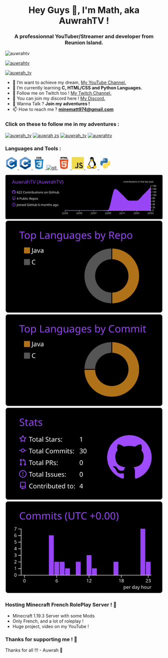 <h1 align="center">Hey Guys 👋, I'm Math, aka AuwrahTV !</h1>

<h3 align="center">A professionnal YouTuber/Streamer and developer from Reunion Island.</h3>

<p align="left"> <img src="https://komarev.com/ghpvc/?username=auwrahtv&label=Profile%20views&color=0e75b6&style=flat" alt="auwrahtv" /> </p>

<p align="left"> <a href="https://github.com/ryo-ma/github-profile-trophy"><img src="https://github-profile-trophy.vercel.app/?username=auwrahtv" alt="auwrahtv" /></a> </p>

<p align="left"> <a href="https://twitter.com/auwrah_tv" target="blank"><img src="https://img.shields.io/twitter/follow/auwrah_tv?logo=twitter&style=for-the-badge" alt="auwrah_tv" /></a> </p>

- 🫶 I’m want to achieve my dream, [My YouTube Channel.](https://www.youtube.com/c/AuwrahTV)
- 🌱 I’m currently learning **C, HTML/CSS and Python Languages.**
- 🌆 Follow me on Twitch too ! [My Twitch Channel.](https://twitch.tv/auwrahtv)
- 🤝 You can join my discord here ! [My Discord.](https://discord.gg/WuSHDVn)
- 💬 Wanna Talk ? **Join my adventures !**
- 📫 How to reach me ? **minematt974@gmail.com**

<h3 align="left">Click on these to follow me in my adventures :</h3>

<p align="left"> <a href="https://twitter.com/auwrah_tv" target="blank"><img align="center" src="https://raw.githubusercontent.com/rahuldkjain/github-profile-readme-generator/master/src/images/icons/Social/twitter.svg" alt="auwrah_tv" height="30" width="40" /></a>
<a href="https://fb.com/auwrah zs" target="blank"><img align="center" src="https://raw.githubusercontent.com/rahuldkjain/github-profile-readme-generator/master/src/images/icons/Social/facebook.svg" alt="auwrah zs" height="30" width="40" /></a>
<a href="https://instagram.com/auwrah_tv" target="blank"><img align="center" src="https://raw.githubusercontent.com/rahuldkjain/github-profile-readme-generator/master/src/images/icons/Social/instagram.svg" alt="auwrah_tv" height="30" width="40" /></a>
<a href="https://www.youtube.com/c/auwrahtv" target="blank"><img align="center" src="https://raw.githubusercontent.com/rahuldkjain/github-profile-readme-generator/master/src/images/icons/Social/youtube.svg" alt="auwrahtv" height="30" width="40" /></a> </p>

<h3 align="left">Languages and Tools :</h3> <p align="left"> <a href="https://www.cprogramming.com/" target="_blank" rel="noreferrer"> <img src="https://raw.githubusercontent.com/devicons/devicon/master/icons/c/c-original.svg" alt="c" width="40" height="40"/> </a>
<a href="https://www.w3schools.com/cpp/" target="_blank" rel="noreferrer"> <img src="https://raw.githubusercontent.com/devicons/devicon/master/icons/cplusplus/cplusplus-original.svg" alt="cplusplus" width="40" height="40"/> </a>
<a href="https://www.w3schools.com/css/" target="_blank" rel="noreferrer"> <img src="https://raw.githubusercontent.com/devicons/devicon/master/icons/css3/css3-original-wordmark.svg" alt="css3" width="40" height="40"/> </a>
<a href="https://git-scm.com/" target="_blank" rel="noreferrer"> <img src="https://www.vectorlogo.zone/logos/git-scm/git-scm-icon.svg" alt="git" width="40" height="40"/> </a> <a href="https://www.w3.org/html/" target="_blank" rel="noreferrer"> <img src="https://raw.githubusercontent.com/devicons/devicon/master/icons/html5/html5-original-wordmark.svg" alt="html5" width="40" height="40"/> </a>
<a href="https://developer.mozilla.org/en-US/docs/Web/JavaScript" target="_blank" rel="noreferrer"> <img src="https://raw.githubusercontent.com/devicons/devicon/master/icons/javascript/javascript-original.svg" alt="javascript" width="40" height="40"/> </a> <a href="https://www.linux.org/" target="_blank" rel="noreferrer"> <img src="https://raw.githubusercontent.com/devicons/devicon/master/icons/linux/linux-original.svg" alt="linux" width="40" height="40"/> </a>
<a href="https://www.python.org" target="_blank" rel="noreferrer"> <img src="https://raw.githubusercontent.com/devicons/devicon/master/icons/python/python-original.svg" alt="python" width="40" height="40"/> </a> </p>

[![](https://raw.githubusercontent.com/AuwrahTV/AuwrahTV/master/profile-summary-card-output/midnight_purple/0-profile-details.svg)](https://github.com/vn7n24fzkq/github-profile-summary-cards)
[![](https://raw.githubusercontent.com/AuwrahTV/AuwrahTV/master/profile-summary-card-output/midnight_purple/1-repos-per-language.svg)](https://github.com/vn7n24fzkq/github-profile-summary-cards) [![](https://raw.githubusercontent.com/AuwrahTV/AuwrahTV/master/profile-summary-card-output/midnight_purple/2-most-commit-language.svg)](https://github.com/vn7n24fzkq/github-profile-summary-cards)
[![](https://raw.githubusercontent.com/AuwrahTV/AuwrahTV/master/profile-summary-card-output/midnight_purple/3-stats.svg)](https://github.com/vn7n24fzkq/github-profile-summary-cards) [![](https://raw.githubusercontent.com/AuwrahTV/AuwrahTV/master/profile-summary-card-output/midnight_purple/4-productive-time.svg)](https://github.com/vn7n24fzkq/github-profile-summary-cards)

<h3 align="left">Hosting Minecraft French RolePlay Server ! 💛 </h3>

- Minecraft 1.19.3 Server with some Mods
- Only French, and a lot of roleplay !
- Huge project, video on my YouTube !

<h3 align="left">Thanks for supporting me ! 💛 </h3>
Thanks for all !!! - Auwrah 💛
